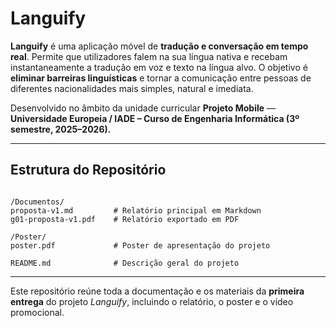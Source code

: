 # Languify

**Languify** é uma aplicação móvel de **tradução e conversação em tempo real**.
Permite que utilizadores falem na sua língua nativa e recebam instantaneamente a tradução em voz e texto na língua alvo.
O objetivo é **eliminar barreiras linguísticas** e tornar a comunicação entre pessoas de diferentes nacionalidades mais simples, natural e imediata.

Desenvolvido no âmbito da unidade curricular **Projeto Mobile** — **Universidade Europeia / IADE – Curso de Engenharia Informática (3º semestre, 2025–2026).**

---

## Estrutura do Repositório

```

/Documentos/
proposta-v1.md         # Relatório principal em Markdown
g01-proposta-v1.pdf    # Relatório exportado em PDF

/Poster/
poster.pdf             # Poster de apresentação do projeto

README.md              # Descrição geral do projeto

```

---

Este repositório reúne toda a documentação e os materiais da **primeira entrega** do projeto *Languify*, incluindo o relatório, o poster e o vídeo promocional.
